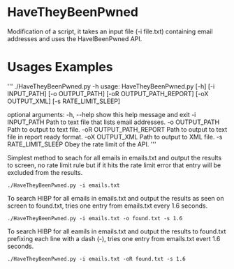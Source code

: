 # HaveTheyBeenPwned
Modification of a script, it takes an input file (-i file.txt) containing email addresses and uses the HaveIBeenPwned API.

# Usages Examples
'''
./HaveTheyBeenPwned.py -h
usage: HaveTheyBeenPwned.py [-h] [-i INPUT_PATH] [-o OUTPUT_PATH]
                            [-oR OUTPUT_PATH_REPORT] [-oX OUTPUT_XML]
                            [-s RATE_LIMIT_SLEEP]

optional arguments:
  -h, --help            show this help message and exit
  -i INPUT_PATH         Path to text file that lists email addresses.
  -o OUTPUT_PATH        Path to output to text file.
  -oR OUTPUT_PATH_REPORT
                        Path to output to text file in report ready format.
  -oX OUTPUT_XML        Path to output to XML file.
  -s RATE_LIMIT_SLEEP   Obey the rate limit of the API.
'''

Simplest method to seach for all emails in emails.txt and output the results to screen, no rate limit rule but if it hits the rate limit error that entry will be excluded from the results.
```
./HaveTheyBeenPwned.py -i emails.txt 
```

To search HIBP for all emails in emails.txt and output the results as seen on screen to found.txt, tries one entry from emails.txt every 1.6 seconds.
```
./HaveTheyBeenPwned.py -i emails.txt -o found.txt -s 1.6
```

To search HIBP for all eamils in emails.txt and output the results to found.txt prefixing each line with a dash (-), tries one entry from emails.txt evert 1.6 seconds.
```
./HaveTheyBeenPwned.py -i emails.txt -oR found.txt -s 1.6
```

